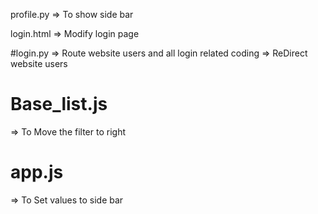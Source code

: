 profile.py => To show side bar

login.html => Modify login page

#login.py 
=> Route website users and all login related coding
=> ReDirect website users

# Base_list.js
=> To Move the filter to right

# app.js
=> To Set values to side bar 

